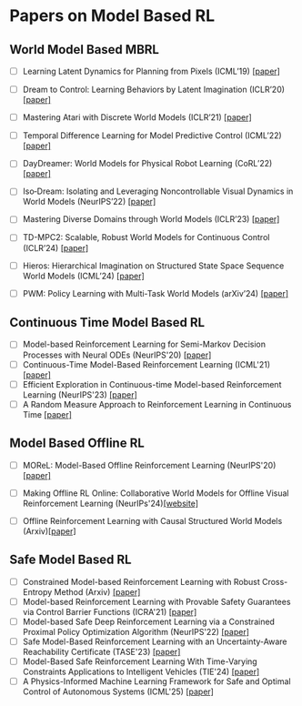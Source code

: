 # Papers on Model Based RL

## World Model Based MBRL
  
- [ ] Learning Latent Dynamics for Planning from Pixels (ICML’19) [[paper]](https://arxiv.org/abs/1811.04551)  
- [ ] Dream to Control: Learning Behaviors by Latent Imagination (ICLR’20) [[paper]](https://arxiv.org/abs/1912.01603)  
- [ ] Mastering Atari with Discrete World Models (ICLR’21) [[paper]](https://arxiv.org/abs/2010.02193)  

- [ ] Temporal Difference Learning for Model Predictive Control (ICML’22) [[paper]](https://arxiv.org/abs/2203.04955)  
- [ ] DayDreamer: World Models for Physical Robot Learning (CoRL’22) [[paper]](https://arxiv.org/abs/2206.14176)  
- [ ] Iso‑Dream: Isolating and Leveraging Noncontrollable Visual Dynamics in World Models (NeurIPS’22) [[paper]](https://arxiv.org/abs/2205.13817)  

- [ ] Mastering Diverse Domains through World Models (ICLR’23) [[paper]](https://arxiv.org/abs/2301.04104)  

- [ ] TD-MPC2: Scalable, Robust World Models for Continuous Control (ICLR’24) [[paper]](https://arxiv.org/abs/2310.16828)
- [ ] Hieros: Hierarchical Imagination on Structured State Space Sequence World Models (ICML’24) [[paper]](https://arxiv.org/abs/2310.05167)
- [ ] PWM: Policy Learning with Multi-Task World Models (arXiv’24) [[paper]](https://arxiv.org/abs/2407.02466)

## Continuous Time Model Based RL

- [ ] Model-based Reinforcement Learning for Semi-Markov Decision Processes with Neural ODEs (NeurIPS'20) [[paper]](https://arxiv.org/pdf/2006.16210)
- [ ] Continuous-Time Model-Based Reinforcement Learning (ICML'21) [[paper]](https://proceedings.mlr.press/v139/yildiz21a/yildiz21a.pdf)
- [ ] Efficient Exploration in Continuous-time Model-based Reinforcement Learning (NeurIPS'23) [[paper]](https://proceedings.neurips.cc/paper_files/paper/2023/file/836012122f3de08aeeae67369b087964-Paper-Conference.pdf)
- [ ] A Random Measure Approach to Reinforcement Learning in Continuous Time [[paper]](https://arxiv.org/pdf/2409.17200)

## Model Based Offline RL

- [ ] MOReL: Model-Based Offline Reinforcement Learning (NeurIPS'20) [[paper]](https://arxiv.org/abs/2005.05951)
- [ ] Making Offline RL Online: Collaborative World Models for Offline Visual Reinforcement Learning (NeurIPs'24)[[website]](https://qiwang067.github.io/coworld)
- [ ] Offline Reinforcement Learning with Causal Structured World Models (Arxiv)[[paper]](https://arxiv.org/abs/2206.01474)


## Safe Model Based RL

- [ ] Constrained Model-based Reinforcement Learning with Robust Cross-Entropy Method (Arxiv) [[paper]](https://arxiv.org/abs/2010.07968)
- [ ] Model-based Reinforcement Learning with Provable Safety Guarantees via Control Barrier Functions (ICRA'21) [[paper]](https://ieeexplore.ieee.org/stamp/stamp.jsp?tp=&arnumber=9561253)
- [ ] Model-based Safe Deep Reinforcement Learning via a Constrained Proximal Policy Optimization Algorithm (NeurIPS'22) [[paper]](https://arxiv.org/abs/2210.07573)
- [ ] Safe Model-Based Reinforcement Learning with an Uncertainty-Aware Reachability Certificate (TASE'23) [[paper]](https://arxiv.org/abs/2210.07553)
- [ ] Model-Based Safe Reinforcement Learning With Time-Varying Constraints Applications to Intelligent Vehicles (TIE'24) [[paper]](https://ieeexplore.ieee.org/stamp/stamp.jsp?tp=&arnumber=10381514)
- [ ] A Physics-Informed Machine Learning Framework for Safe and Optimal Control of Autonomous Systems (ICML'25) [[paper]](https://arxiv.org/pdf/2502.11057)